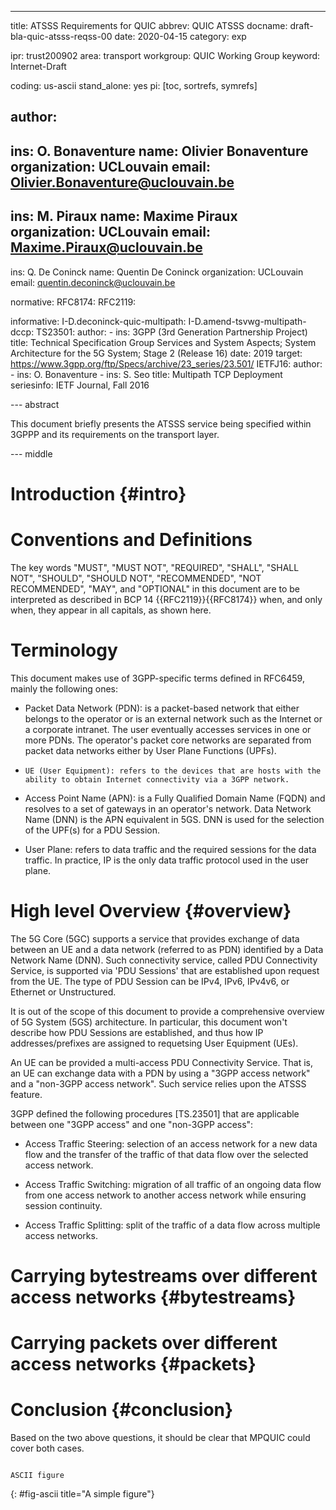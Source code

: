 ---
title: ATSSS Requirements for QUIC
abbrev: QUIC ATSSS
docname: draft-bla-quic-atsss-reqss-00
date: 2020-04-15
category: exp

ipr: trust200902
area: transport
workgroup: QUIC Working Group
keyword: Internet-Draft

coding: us-ascii
stand_alone: yes
pi: [toc, sortrefs, symrefs]

author:
 -
  ins: O. Bonaventure
  name: Olivier Bonaventure
  organization: UCLouvain
  email: Olivier.Bonaventure@uclouvain.be
 -
  ins: M. Piraux
  name: Maxime Piraux
  organization: UCLouvain
  email: Maxime.Piraux@uclouvain.be
 -
  ins: Q. De Coninck
  name: Quentin De Coninck
  organization: UCLouvain
  email: quentin.deconinck@uclouvain.be


normative:
  RFC8174:
  RFC2119:
  
informative:
  I-D.deconinck-quic-multipath:
  I-D.amend-tsvwg-multipath-dccp:
  TS23501:
    author:
      - ins: 3GPP (3rd Generation Partnership Project)
    title: Technical Specification Group Services and System Aspects; System Architecture for the 5G System; Stage 2 (Release 16)
    date: 2019
    target: https://www.3gpp.org/ftp/Specs/archive/23_series/23.501/
  IETFJ16:
    author:
      - ins: O. Bonaventure
      - ins: S. Seo
    title: Multipath TCP Deployment
    seriesinfo: IETF Journal, Fall 2016


--- abstract

This document briefly presents the ATSSS service being specified within
3GPPP and its requirements on the transport layer. 

--- middle


# Introduction  {#intro}



 

# Conventions and Definitions

The key words "MUST", "MUST NOT", "REQUIRED", "SHALL", "SHALL NOT",
"SHOULD", "SHOULD NOT", "RECOMMENDED", "NOT RECOMMENDED", "MAY", and
"OPTIONAL" in this document are to be interpreted as described in BCP 14
{{RFC2119}}{{RFC8174}} when, and only when, they appear in all capitals,
as shown here.

[comment]: # (OB: not sure we need that section, we'll see later)

# Terminology 

This document makes use of 3GPP-specific terms defined in RFC6459, mainly the following ones: 

-    Packet Data Network (PDN): is a packet-based network that
      either belongs to the operator or is an external network such as
      the Internet or a corporate intranet.  The user eventually
      accesses services in one or more PDNs.  The operator's packet core
      networks are separated from packet data networks either by User Plane Functions (UPFs).

-     UE (User Equipment): refers to the devices that are hosts with the
      ability to obtain Internet connectivity via a 3GPP network.    

- Access Point Name (APN): is a Fully Qualified Domain Name
      (FQDN) and resolves to a set of gateways in an operator's network. Data Network Name (DNN) is the APN equivalent in 5GS. DNN is used for the selection of the UPF(s) for a PDU Session.
      
 -    User Plane: refers to data traffic and the required sessions for
      the data traffic.  In practice, IP is the only data traffic
      protocol used in the user plane.
 
 


# High level Overview {#overview}

The 5G Core (5GC) supports a service that provides exchange of data between an UE and a data network (referred to as PDN) identified by a Data Network Name (DNN). Such connectivity service, called PDU Connectivity Service, is supported via 'PDU Sessions' that are established upon request from the UE. The type of PDU Session can be IPv4, IPv6, IPv4v6, or Ethernet or Unstructured.

It is out of the scope of this document to provide a comprehensive overview of 5G System (5GS) architecture. In particular, this document won't describe how PDU Sessions are established, and thus how IP addresses/prefixes are assigned to requetsing User Equipment (UEs). 

An UE can be provided a multi-access PDU Connectivity Service. That is, an UE can exchange data with a PDN by using a "3GPP access network" and a "non-3GPP access network". Such service relies upon the  ATSSS feature.

3GPP defined the following procedures [TS.23501] that are applicable between one "3GPP access" and one "non-3GPP access":
 
- Access Traffic Steering: selection of an access network for a new data flow and the transfer of the traffic of that data flow over the selected access network. 

- Access Traffic Switching: migration of all traffic of an ongoing data flow from one access network to another access network while ensuring session continuity. 

- Access Traffic Splitting: split of the traffic of a data flow across multiple access networks.  





# Carrying bytestreams over different access networks {#bytestreams}


# Carrying packets over different access networks {#packets}


# Conclusion {#conclusion}

Based on the two above questions, it should be clear that MPQUIC could
cover both cases.



~~~~~~~~~~~~~~~~~~~~~~~~~~~

ASCII figure

~~~~~~~~~~~~~~~~~~~~~~~~~~~
{: #fig-ascii title="A simple figure"}

